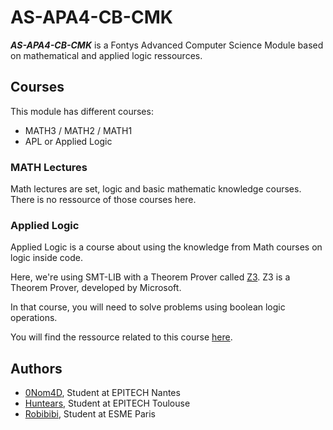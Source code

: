 # AS-APA4-CB-CMK

***AS-APA4-CB-CMK*** is a Fontys Advanced Computer Science Module based on mathematical and applied logic ressources.

## Courses

This module has different courses:

- MATH3 / MATH2 / MATH1
- APL or Applied Logic

### MATH Lectures

Math lectures are set, logic and basic mathematic knowledge courses. There is no ressource of those courses here.

### Applied Logic

Applied Logic is a course about using the knowledge from Math courses on logic inside code.

Here, we're using SMT-LIB with a Theorem Prover called [Z3](https://github.com/Z3Prover/z3). Z3 is a Theorem Prover, developed by Microsoft.

In that course, you will need to solve problems using boolean logic operations.

You will find the ressource related to this course [here](./APL/).

## Authors

- [0Nom4D](https://github.com/0Nom4D), Student at EPITECH Nantes
- [Huntears](https://github.com/huntears), Student at EPITECH Toulouse
- [Robibibi](https://github.com/Robibibi), Student at ESME Paris
